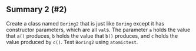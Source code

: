 ## Summary 2 (#2)

Create a class named `Boring2` that is just like `Boring` except it has
constructor parameters, which are all `val`s. The parameter `a` holds the value
that `a()` produces, `b` holds the value that `b()` produces, and `c` holds the
value produced by `c()`. Test `Boring2` using `atomictest`.
